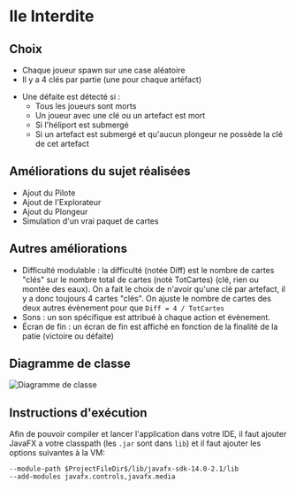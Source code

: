 # Ile Interdite

## Choix
- Chaque joueur spawn sur une case aléatoire
- Il y a 4 clés par partie (une pour chaque artéfact)
* Une défaite est détecté si :
    * Tous les joueurs sont morts
    * Un joueur avec une clé ou un artefact est mort
    * Si l'héliport est submergé
    * Si un artefact est submergé et qu'aucun plongeur ne possède la clé de cet artefact

## Améliorations du sujet réalisées
- Ajout du Pilote
- Ajout de l'Explorateur
- Ajout du Plongeur
- Simulation d'un vrai paquet de cartes

## Autres améliorations
- Difficulté modulable : la difficulté (notée Diff) est le nombre de cartes "clés" sur le nombre total de cartes (noté TotCartes) 
(clé, rien ou montée des eaux). On a fait le choix de n'avoir qu'une clé par artefact, 
il y a donc toujours 4 cartes "clés". On ajuste le nombre de cartes des deux autres évènement pour que 
```Diff = 4 / TotCartes```
- Sons : un son spécifique est attribué à chaque action et évènement.
- Écran de fin : un écran de fin est affiché en fonction de la finalité de la patie (victoire ou défaite)

## Diagramme de classe
![Diagramme de classe](dependencies-graph.png)

## Instructions d'exécution
Afin de pouvoir compiler et lancer l'application dans votre IDE, il faut ajouter JavaFX a votre
classpath (les `.jar` sont dans `lib`) et il faut ajouter les options suivantes à la VM:

```shell script
--module-path $ProjectFileDir$/lib/javafx-sdk-14.0-2.1/lib
--add-modules javafx.controls,javafx.media
```
